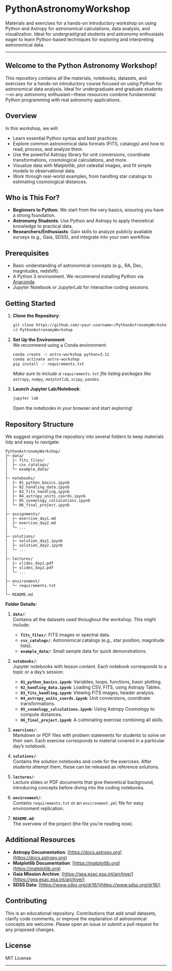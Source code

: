 # PythonAstronomyWorkshop
Materials and exercises for a hands-on introductory workshop on using Python and Astropy for astronomical calculations, data analysis, and visualization. Ideal for undergrad/grad students and astronomy enthusiasts eager to learn Python-based techniques for exploring and interpreting astronomical data.


---


## **Welcome to the Python Astronomy Workshop!**  
This repository contains all the materials, notebooks, datasets, and exercises for a hands-on introductory course focused on using Python for astronomical data analysis. Ideal for undergraduate and graduate students—or any astronomy enthusiast—these resources combine fundamental Python programming with real astronomy applications.

## Overview

In this workshop, we will:

- Learn essential Python syntax and best practices.  
- Explore common astronomical data formats (FITS, catalogs) and how to read, process, and analyze them.  
- Use the powerful Astropy library for unit conversions, coordinate transformations, cosmological calculations, and more.  
- Visualize data with Matplotlib, plot celestial images, and fit simple models to observational data.  
- Work through real-world examples, from handling star catalogs to estimating cosmological distances.

## Who is This For?

- **Beginners to Python**: We start from the very basics, ensuring you have a strong foundation.
- **Astronomy Students**: Use Python and Astropy to apply theoretical knowledge to practical data.
- **Researchers/Enthusiasts**: Gain skills to analyze publicly available surveys (e.g., Gaia, SDSS), and integrate into your own workflow.

## Prerequisites

- Basic understanding of astronomical concepts (e.g., RA, Dec, magnitudes, redshift).
- A Python 3 environment. We recommend installing Python via [Anaconda](https://www.anaconda.com/).
- Jupyter Notebook or JupyterLab for interactive coding sessions.

## Getting Started

1. **Clone the Repository**:
   ```bash
   git clone https://github.com/<your-username>/PythonAstronomyWorkshop.git
   cd PythonAstronomyWorkshop
   ```

2. **Set Up the Environment**:  
   We recommend using a Conda environment:
   ```bash
   conda create -n astro-workshop python=3.11
   conda activate astro-workshop
   pip install -r requirements.txt
   ```
   
   *Make sure to include a `requirements.txt` file listing packages like `astropy`, `numpy`, `matplotlib`, `scipy`, `pandas`.*

3. **Launch Jupyter Lab/Notebook**:
   ```bash
   jupyter lab
   ```
   Open the notebooks in your browser and start exploring!

## Repository Structure

We suggest organizing the repository into several folders to keep materials tidy and easy to navigate:

```
PythonAstronomyWorkshop/
├─ data/
│  ├─ fits_files/
│  ├─ csv_catalogs/
│  └─ example_data/
│
├─ notebooks/
│  ├─ 01_python_basics.ipynb
│  ├─ 02_handling_data.ipynb
│  ├─ 03_fits_handling.ipynb
│  ├─ 04_astropy_units_coords.ipynb
│  ├─ 05_cosmology_calculations.ipynb
│  └─ 06_final_project.ipynb
│
├─ assignments/
│  ├─ exercise_day1.md
│  ├─ exercise_day2.md
│  └─ ...
│
├─ solutions/
│  ├─ solution_day1.ipynb
│  ├─ solution_day2.ipynb
│  └─ ...
│
├─ lectures/
│  ├─ slides_day1.pdf
│  ├─ slides_day2.pdf
│  └─ ...
│
├─ environment/
│  └─ requirements.txt
│
└─ README.md
```

**Folder Details:**

1. **`data/`**:  
   Contains all the datasets used throughout the workshop. This might include:
   - **`fits_files/`**: FITS images or spectral data.
   - **`csv_catalogs/`**: Astronomical catalogs (e.g., star position, magnitude lists).
   - **`example_data/`**: Small sample data for quick demonstrations.
   
2. **`notebooks/`**:  
   Jupyter notebooks with lesson content. Each notebook corresponds to a topic or a day’s session:
   - **`01_python_basics.ipynb`**: Variables, loops, functions, basic plotting.
   - **`02_handling_data.ipynb`**: Loading CSV, FITS, using Astropy Tables.
   - **`03_fits_handling.ipynb`**: Viewing FITS images, header analysis.
   - **`04_astropy_units_coords.ipynb`**: Unit conversions, coordinate transformations.
   - **`05_cosmology_calculations.ipynb`**: Using Astropy Cosmology to compute distances.
   - **`06_final_project.ipynb`**: A culminating exercise combining all skills.
   
3. **`exercises/`**:  
   Markdown or PDF files with problem statements for students to solve on their own. Each exercise corresponds to material covered in a particular day’s notebook.
   
4. **`solutions/`**:  
   Contains the solution notebooks and code for the exercises. After students attempt them, these can be released as reference solutions.
   
5. **`lectures/`**:  
   Lecture slides or PDF documents that give theoretical background, introducing concepts before diving into the coding notebooks.
   
6. **`environment/`**:  
   Contains `requirements.txt` or an `environment.yml` file for easy environment replication. 
   
7. **`README.md`**:  
   The overview of the project (the file you’re reading now).

## Additional Resources

- **Astropy Documentation**: [https://docs.astropy.org](https://docs.astropy.org)  
- **Matplotlib Documentation**: [https://matplotlib.org](https://matplotlib.org)  
- **Gaia Mission Archive**: [https://gea.esac.esa.int/archive/](https://gea.esac.esa.int/archive/)  
- **SDSS Data**: [https://www.sdss.org/dr16/](https://www.sdss.org/dr16/)

## Contributing

This is an educational repository. Contributions that add small datasets, clarify code comments, or improve the explanation of astronomical concepts are welcome. Please open an issue or submit a pull request for any proposed changes.

## License

MIT License

---
